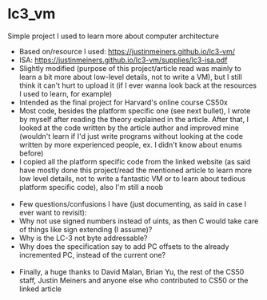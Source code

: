 # lc3_vm
Simple project I used to learn more about computer architecture

* Based on/resource I used: https://justinmeiners.github.io/lc3-vm/
* ISA: https://justinmeiners.github.io/lc3-vm/supplies/lc3-isa.pdf
* Slightly modified (purpose of this project/article read was mainly to learn a bit more about low-level details, not to write a VM), but I still think it can't hurt to upload it (if I ever wanna look back at the resources I used to learn, for example)
* Intended as the final project for Harvard's online course CS50x 
* Most code, besides the platform specific one (see next bullet), I wrote by myself after reading the theory explained in the article. After that, I looked at the code written by the article author and improved mine (wouldn't learn if I'd just write programs without looking at the code written by more experienced people, ex. I didn't know about enums before)
* I copied all the platform specific code from the linked website (as said have mostly done this project/read the mentioned article to learn more low level details, not to write a fantastic VM or to learn about tedious platform specific code), also I'm still a noob<br/><br/>
* Few questions/confusions I have (just documenting, as said in case I ever want to revisit):
* Why not use signed numbers instead of uints, as then C would take care of things like sign extending (I assume)?
* Why is the LC-3 not byte addressable?
* Why does the specification say to add PC offsets to the already incremented PC, instead of the current one?<br/><br/>
* Finally, a huge thanks to David Malan, Brian Yu, the rest of the CS50 staff, Justin Meiners and anyone else who contributed to CS50 or the linked article
 
